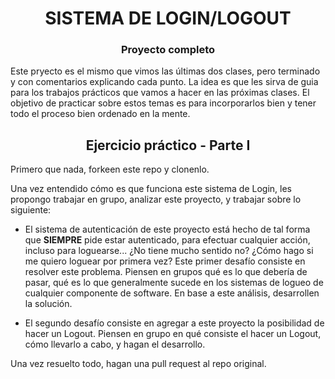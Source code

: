 <h1 align="center"> SISTEMA DE LOGIN/LOGOUT </h1>
<h3 align="center"> Proyecto completo </h3>

Este pryecto es el mismo que vimos las últimas dos clases, pero terminado y con comentarios explicando cada punto. La idea es que les sirva de guia para los trabajos prácticos que vamos a hacer en las próximas clases.
El objetivo de practicar sobre estos temas es para incorporarlos bien y tener todo el proceso bien ordenado en la mente.

<h2 align="center"> Ejercicio práctico - Parte I </h2>

Primero que nada, forkeen este repo y clonenlo.

Una vez entendido cómo es que funciona este sistema de Login, les propongo trabajar en grupo, analizar este proyecto, y trabajar sobre lo siguiente:

- El sistema de autenticación de este proyecto está hecho de tal forma que **SIEMPRE** pide estar autenticado, para efectuar cualquier acción, incluso para loguearse... ¿No tiene mucho sentido no? ¿Cómo hago si me quiero loguear por primera vez? Este primer desafío consiste en resolver este problema. Piensen en grupos qué es lo que debería de pasar, qué es lo que generalmente sucede en los sistemas de logueo de cualquier componente de software. En base a este análisis, desarrollen la solución.

- El segundo desafío consiste en agregar a este proyecto la posibilidad de hacer un Logout. Piensen en grupo en qué consiste el hacer un Logout, cómo llevarlo a cabo, y hagan el desarrollo.

Una vez resuelto todo, hagan una pull request al repo original.
